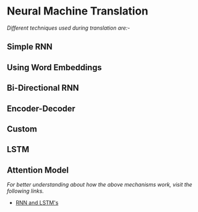 # Neural Machine Translation

*Different techniques used during translation are:-*

## Simple RNN

## Using Word Embeddings

## Bi-Directional RNN

## Encoder-Decoder

## Custom

## LSTM

## Attention Model

*For better understanding about how the above mechanisms work, visit the following links.*

- [RNN and LSTM's](https://skymind.ai/wiki/lstm)
